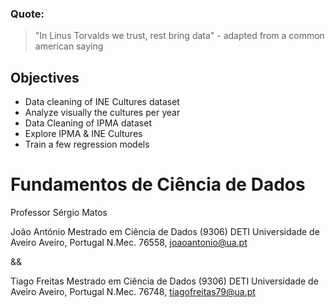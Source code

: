 ### Quote:
> "In Linus Torvalds we trust, rest bring data" - adapted from a common american saying

## Objectives

*   Data cleaning of INE Cultures dataset
*   Analyze visually the cultures per year
*   Data Cleaning of IPMA dataset
*   Explore IPMA & INE Cultures
*   Train a few regression models


# Fundamentos de Ciência de Dados
Professor Sérgio Matos

João António
Mestrado em Ciência de Dados  (9306)
DETI
Universidade de Aveiro
Aveiro, Portugal
N.Mec. 76558, joaoantonio@ua.pt

&& 

Tiago Freitas
Mestrado em Ciência de Dados  (9306)
DETI
Universidade de Aveiro
Aveiro, Portugal
N.Mec. 76748, tiagofreitas79@ua.pt